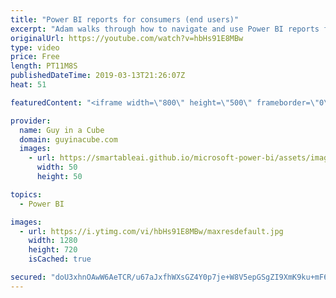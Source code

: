 ```yaml
---
title: "Power BI reports for consumers (end users)"
excerpt: "Adam walks through how to navigate and use Power BI reports for consumers, or end users. This is geared towards someone not really familiar with the Power BI interface or how to use Power BI reports to their fullest.  ******** LET'S CONNECT! ********  -- http://twitter.com/guyinacube -- http://twitter.com/awsaxton"
originalUrl: https://youtube.com/watch?v=hbHs91E8MBw
type: video
price: Free
length: PT11M8S
publishedDateTime: 2019-03-13T21:26:07Z
heat: 51

featuredContent: "<iframe width=\"800\" height=\"500\" frameborder=\"0\" src=\"https://www.youtube.com/embed/hbHs91E8MBw\" allow=\"accelerometer; autoplay; encrypted-media; gyroscope; picture-in-picture\" allowfullscreen></iframe>"

provider:
  name: Guy in a Cube
  domain: guyinacube.com
  images:
    - url: https://smartableai.github.io/microsoft-power-bi/assets/images/organizations/guyinacube.com-50x50.jpg
      width: 50
      height: 50

topics:
  - Power BI

images:
  - url: https://i.ytimg.com/vi/hbHs91E8MBw/maxresdefault.jpg
    width: 1280
    height: 720
    isCached: true

secured: "doU3xhnOAwW6AeTCR/u67aJxfhWXsGZ4Y0p7je+W8V5epGSgZI9XmK9ku+mF6OD2WbYzpcj0QAZ5Mi4SC2KGktuNNObCa0rEVxVGxEUszHzI7iRHWXM/yF/U2dDOX+lFDYBDZwZTZsl7vayLlxdsnwTi/CIHyIijlhE+Sl0taqCIhHX05fIOwuk94zcaZQiSYJM+c78Nd9Q3yZ9qmH6LN8n88VKWKGNpGpqEOPpootgEzEniHd6QAQ77E7UAjaVkGAXaSZILRewttA3GSTM4nieJ2r19EE5Pe2MLVy43ltefeZPj5xjVvrHjoShDyYiGNuO44qRXiFeZiFNRfQLBflG4H2MmvmTSrUB4v9OJX5Cr7YvRpus8hqik3yiB1bYtQxf1oRfszW4rObIHK5cFsuOTmJyKwQWu1LoquoKgRhU=;A2WKFBQbE3TTZkpTef5owA=="
---
```


